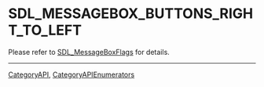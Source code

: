 # SDL_MESSAGEBOX_BUTTONS_RIGHT_TO_LEFT

Please refer to [SDL_MessageBoxFlags](SDL_MessageBoxFlags) for details.

----
[CategoryAPI](CategoryAPI), [CategoryAPIEnumerators](CategoryAPIEnumerators)

